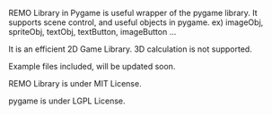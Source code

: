 REMO Library in Pygame is useful wrapper of the pygame library.
It supports scene control, and useful objects in pygame.
ex) imageObj, spriteObj, textObj, textButton, imageButton ...

It is an efficient 2D Game Library. 3D calculation is not supported.

Example files included, will be updated soon.

REMO Library is under MIT License.

pygame is under LGPL License.
